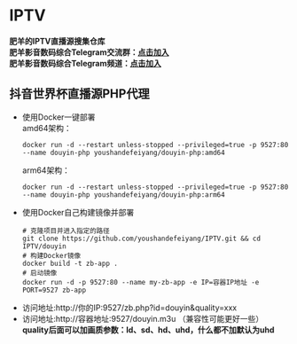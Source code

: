 # IPTV
**肥羊的IPTV直播源搜集仓库**  
**肥羊影音数码综合Telegram交流群：[点击加入](https://t.me/feiyangdigital)**  
**肥羊影音数码综合Telegram频道：[点击加入](https://t.me/feiyangofficalchannel)**  
## 抖音世界杯直播源PHP代理
- 使用Docker一键部署  
   amd64架构：  
   ```shell
   docker run -d --restart unless-stopped --privileged=true -p 9527:80 --name douyin-php youshandefeiyang/douyin-php:amd64
   ```  
   arm64架构：  
   ```shell
   docker run -d --restart unless-stopped --privileged=true -p 9527:80 --name douyin-php youshandefeiyang/douyin-php:arm64
   ```
- 使用Docker自己构建镜像并部署
    ```shell
    # 克隆项目并进入指定的路径
    git clone https://github.com/youshandefeiyang/IPTV.git && cd IPTV/douyin
    # 构建Docker镜像
    docker build -t zb-app .
    # 启动镜像
    docker run -d -p 9527:80 --name my-zb-app -e IP=容器IP地址 -e PORT=9527 zb-app
    ```
- 访问地址:http://你的IP:9527/zb.php?id=douyin&quality=xxx  
- 访问地址:http://容器地址:9527/douyin.m3u （兼容性可能更好一些）
**quality后面可以加画质参数：ld、sd、hd、uhd，什么都不加默认为uhd**
